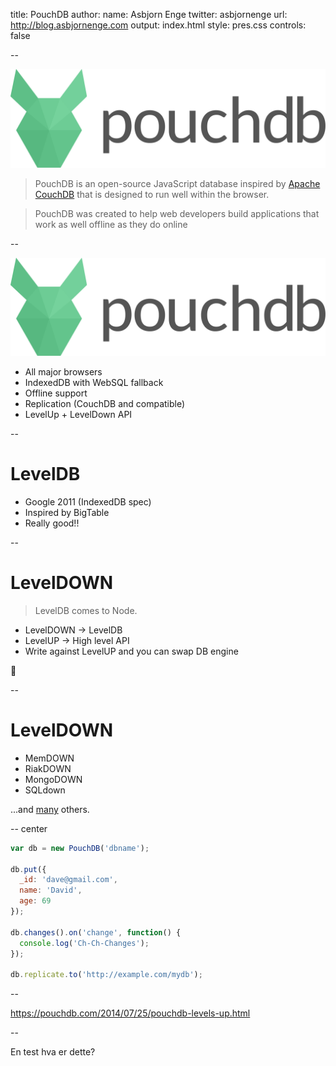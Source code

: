 title: PouchDB
author:
  name: Asbjorn Enge
  twitter: asbjornenge
  url: http://blog.asbjornenge.com
output: index.html
style: pres.css
controls: false

--

<img src="logo.svg" alt="logo" style="width: 800px;"/>

> PouchDB is an open-source JavaScript database inspired by [Apache CouchDB](http://couchdb.apache.org/) that is designed to run well within the browser.

> PouchDB was created to help web developers build applications that work as well offline as they do online

--

<img src="logo.svg" alt="logo" style="width: 800px;"/>

* All major browsers
* IndexedDB with WebSQL fallback
* Offline support
* Replication (CouchDB and compatible)
* LevelUp + LevelDown API 

--

# LevelDB

* Google 2011 (IndexedDB spec)
* Inspired by BigTable
* Really good!!

--

# LevelDOWN

> LevelDB comes to Node.

* LevelDOWN -> LevelDB
* LevelUP -> High level API
* Write against LevelUP and you can swap DB engine

:tada:

--

# LevelDOWN

* MemDOWN
* RiakDOWN
* MongoDOWN
* SQLdown

...and [many](https://github.com/Level/levelup/wiki/Modules#storage-back-ends) others.

-- center

```javascript
var db = new PouchDB('dbname');

db.put({
  _id: 'dave@gmail.com',
  name: 'David',
  age: 69
});

db.changes().on('change', function() {
  console.log('Ch-Ch-Changes');
});

db.replicate.to('http://example.com/mydb');
```

--

https://pouchdb.com/2014/07/25/pouchdb-levels-up.html

--

En test hva er dette?
